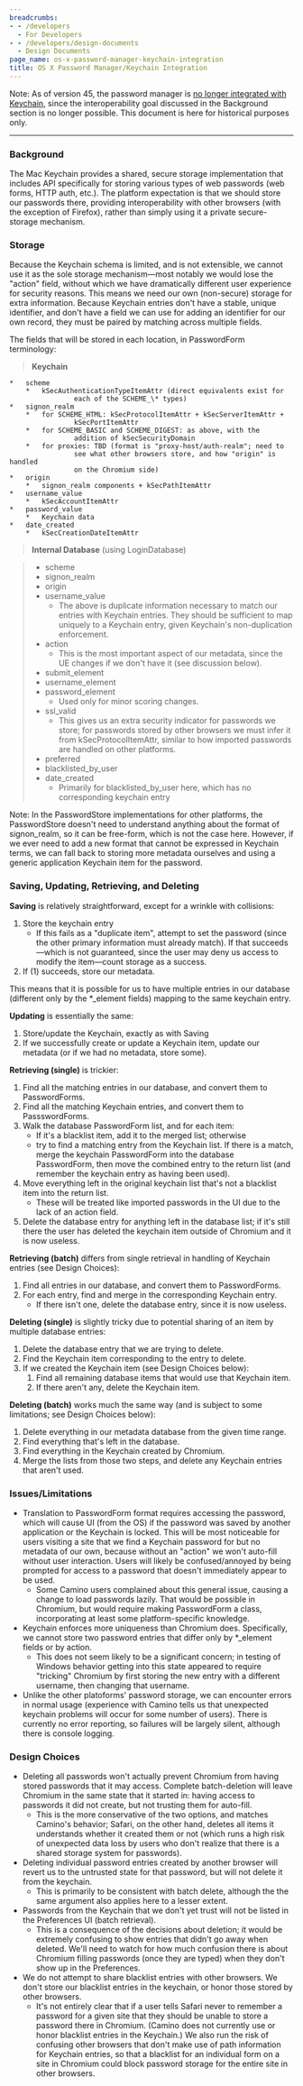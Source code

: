 ```yaml
---
breadcrumbs:
- - /developers
  - For Developers
- - /developers/design-documents
  - Design Documents
page_name: os-x-password-manager-keychain-integration
title: OS X Password Manager/Keychain Integration
---
```


Note: As of version 45, the password manager is [no longer integrated with
Keychain](https://code.google.com/p/chromium/issues/detail?id=466638), since the
interoperability goal discussed in the Background section is no longer possible.
This document is here for historical purposes only.

---

### Background

The Mac Keychain provides a shared, secure storage implementation that includes
API specifically for storing various types of web passwords (web forms, HTTP
auth, etc.). The platform expectation is that we should store our passwords
there, providing interoperability with other browsers (with the exception of
Firefox), rather than simply using it a private secure-storage mechanism.

### Storage

Because the Keychain schema is limited, and is not extensible, we cannot use it
as the sole storage mechanism—most notably we would lose the "action" field,
without which we have dramatically different user experience for security
reasons. This means we need our own (non-secure) storage for extra information.
Because Keychain entries don't have a stable, unique identifier, and don't have
a field we can use for adding an identifier for our own record, they must be
paired by matching across multiple fields.

The fields that will be stored in each location, in PasswordForm terminology:

> **Keychain**

    *   scheme
        *   kSecAuthenticationTypeItemAttr (direct equivalents exist for
                    each of the SCHEME_\* types)
    *   signon_realm
        *   for SCHEME_HTML: kSecProtocolItemAttr + kSecServerItemAttr +
                    kSecPortItemAttr
        *   for SCHEME_BASIC and SCHEME_DIGEST: as above, with the
                    addition of kSecSecurityDomain
        *   for proxies: TBD (format is "proxy-host/auth-realm"; need to
                    see what other browsers store, and how "origin" is handled
                    on the Chromium side)
    *   origin
        *   signon_realm components + kSecPathItemAttr
    *   username_value
        *   kSecAccountItemAttr
    *   password_value
        *   Keychain data
    *   date_created
        *   kSecCreationDateItemAttr

> **Internal Database** (using LoginDatabase)

> *   scheme
> *   signon_realm
> *   origin
> *   username_value
>     *   The above is duplicate information necessary to match our
                  entries with Keychain entries. They should be sufficient to
                  map uniquely to a Keychain entry, given Keychain's
                  non-duplication enforcement.
> *   action
>     *   This is the most important aspect of our metadata, since the
                  UE changes if we don't have it (see discussion below).
> *   submit_element
> *   username_element
> *   password_element
>     *   Used only for minor scoring changes.
> *   ssl_valid
>     *   This gives us an extra security indicator for passwords we
                  store; for passwords stored by other browsers we must infer it
                  from kSecProtocolItemAttr, similar to how imported passwords
                  are handled on other platforms.
> *   preferred
> *   blacklisted_by_user
> *   date_created
>     *   Primarily for blacklisted_by_user here, which has no
                  corresponding keychain entry

Note: In the PasswordStore implementations for other platforms, the
PasswordStore doesn't need to understand anything about the format of
signon_realm, so it can be free-form, which is not the case here. However, if we
ever need to add a new format that cannot be expressed in Keychain terms, we can
fall back to storing more metadata ourselves and using a generic application
Keychain item for the password.

### Saving, Updating, Retrieving, and Deleting

**Saving** is relatively straightforward, except for a wrinkle with collisions:

1.  Store the keychain entry
    *   If this fails as a "duplicate item", attempt to set the password
                (since the other primary information must already match). If
                that succeeds—which is not guaranteed, since the user may deny
                us access to modify the item—count storage as a success.
2.  If (1) succeeds, store our metadata.

This means that it is possible for us to have multiple entries in our database
(different only by the \*_element fields) mapping to the same keychain entry.

**Updating** is essentially the same:

1.  Store/update the Keychain, exactly as with Saving
2.  If we successfully create or update a Keychain item, update our
            metadata (or if we had no metadata, store some).

**Retrieving (single)** is trickier:

1.  Find all the matching entries in our database, and convert them to
            PasswordForms.
2.  Find all the matching Keychain entries, and convert them to
            PassswordForms.
3.  Walk the database PasswordForm list, and for each item:
    *   If it's a blacklist item, add it to the merged list; otherwise
    *   try to find a matching entry from the Keychain list. If there is
                a match, merge the keychain PasswordForm into the database
                PasswordForm, then move the combined entry to the return list
                (and remember the keychain entry as having been used).
4.  Move everything left in the original keychain list that's not a
            blacklist item into the return list.
    *   These will be treated like imported passwords in the UI due to
                the lack of an action field.
5.  Delete the database entry for anything left in the database list; if
            it's still there the user has deleted the keychain item outside of
            Chromium and it is now useless.

**Retrieving (batch)** differs from single retrieval in handling of Keychain
entries (see Design Choices):

1.  Find all entries in our database, and convert them to PasswordForms.
2.  For each entry, find and merge in the corresponding Keychain entry.
    *   If there isn't one, delete the database entry, since it is now
                useless.

**Deleting (single)** is slightly tricky due to potential sharing of an item by
multiple database entries:

1.  Delete the database entry that we are trying to delete.
2.  Find the Keychain item corresponding to the entry to delete.
3.  If we created the Keychain item (see Design Choices below):
    1.  Find all remaining database items that would use that Keychain
                item.
    2.  If there aren't any, delete the Keychain item.

**Deleting (batch)** works much the same way (and is subject to some
limitations; see Design Choices below):

1.  Delete everything in our metadata database from the given time
            range.
2.  Find everything that's left in the database.
3.  Find everything in the Keychain created by Chromium.
4.  Merge the lists from those two steps, and delete any Keychain
            entries that aren't used.

### Issues/Limitations

*   Translation to PasswordForm format requires accessing the password,
            which will cause UI (from the OS) if the password was saved by
            another application or the Keychain is locked. This will be most
            noticeable for users visiting a site that we find a Keychain
            password for but no metadata of our own, because without an "action"
            we won't auto-fill without user interaction. Users will likely be
            confused/annoyed by being prompted for access to a password that
            doesn't immediately appear to be used.
    *   Some Camino users complained about this general issue, causing a
                change to load passwords lazily. That would be possible in
                Chromium, but would require making PasswordForm a class,
                incorporating at least some platform-specific knowledge.
*   Keychain enforces more uniqueness than Chromium does. Specifically,
            we cannot store two password entries that differ only by \*_element
            fields or by action.
    *   This does not seem likely to be a significant concern; in
                testing of Windows behavior getting into this state appeared to
                require "tricking" Chromium by first storing the new entry with
                a different username, then changing that username.
*   Unlike the other platoforms' password storage, we can encounter
            errors in normal usage (experience with Camino tells us that
            unexpected keychain problems will occur for some number of users).
            There is currently no error reporting, so failures will be largely
            silent, although there is console logging.

### Design Choices

*   Deleting all passwords won't actually prevent Chromium from having
            stored passwords that it may access. Complete batch-deletion will
            leave Chromium in the same state that it started in: having access
            to passwords it did not create, but not trusting them for auto-fill.
    *   This is the more conservative of the two options, and matches
                Camino's behavior; Safari, on the other hand, deletes all items
                it understands whether it created them or not (which runs a high
                risk of unexpected data loss by users who don't realize that
                there is a shared storage system for passwords).
*   Deleting individual password entries created by another browser will
            revert us to the untrusted state for that password, but will not
            delete it from the keychain.
    *   This is primarily to be consistent with batch delete, although
                the the same argument also applies here to a lesser extent.
*   Passwords from the Keychain that we don't yet trust will not be
            listed in the Preferences UI (batch retrieval).
    *   This is a consequence of the decisions about deletion; it would
                be extremely confusing to show entries that didn't go away when
                deleted. We'll need to watch for how much confusion there is
                about Chromium filling passwords (once they are typed) when they
                don't show up in the Preferences.
*   We do not attempt to share blacklist entries with other browsers. We
            don't store our blacklist entries in the keychain, or honor those
            stored by other browsers.
    *   It's not entirely clear that if a user tells Safari never to
                remember a password for a given site that they should be unable
                to store a password there in Chromium. (Camino does not
                currently use or honor blacklist entries in the Keychain.) We
                also run the risk of confusing other browsers that don't make
                use of path information for Keychain entries, so that a
                blacklist for an individual form on a site in Chromium could
                block password storage for the entire site in other browsers.